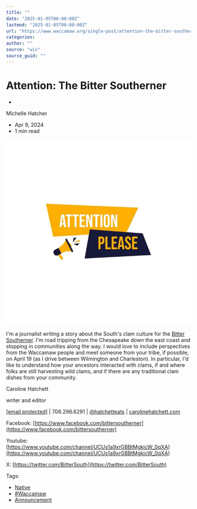 ```yaml
---
title: ""
date: "2025-01-05T00:00:00Z"
lastmod: "2025-01-05T00:00:00Z"
url: "https://www.waccamaw.org/single-post/attention-the-bitter-southerner"
categories:
author: ""
source: "wix"
source_guid: ""
---
```


# Attention: The Bitter Southerner

-

Michelle Hatcher
- Apr 9, 2024
- 1 min read

![ree](./images/98a108_92627e666e964a9c9c318d120a32c11c~mv2-1.jpg)

I'm a journalist writing a story about the South's clam culture for the [Bitter Southerner](https://bittersoutherner.com/). I'm road tripping from the Chesapeake down the east coast and stopping in communities along the way. I would love to include perspectives from the Waccamaw people and meet someone from your tribe, if possible, on April 19 (as I drive between Wilmington and Charleston). In particular, I'd like to understand how your ancestors interacted with clams, if and where folks are still harvesting wild clams, and if there are any traditional clam dishes from your community.

Caroline Hatchett

writer and editor

[[email protected]](/cdn-cgi/l/email-protection#2a494b58454643444f04424b5e49424f5e5e6a4d474b434604494547) | 706.296.6291 | [@hatchetteats](https://www.instagram.com/hatchetteats/) | [carolinehatchett.com](http://carolinehatchett.com)

Facebook: [https://www.facebook.com/bittersoutherner](https://www.facebook.com/bittersoutherner)

Youtube: [https://www.youtube.com/channel/UCUs1a9xrGBBtMgkicW_0qXA](https://www.youtube.com/channel/UCUs1a9xrGBBtMgkicW_0qXA)

X: [https://twitter.com/BitterSouth](https://twitter.com/BitterSouth)

Tags:

- [Native](https://www.waccamaw.org/updates/tags/native)
- [#Waccamaw](https://www.waccamaw.org/updates/tags/waccamaw-1)
- [Announcement](https://www.waccamaw.org/updates/tags/announcement)

